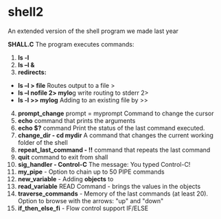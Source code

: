 # shell2
An extended version of the shell program we made last year

**SHALL.C**
The program executes commands:
1. **ls -l**
2. **ls –l &**
3.  **redirects:** 
* **ls –l > file** Routes output to a file >
* **ls –l nofile 2> mylo**g write routing to stderr 2>
* **ls -l >> mylog** Adding to an existing file by >> 
4. **prompt_change** prompt = myprompt Command to change the cursor
5. **echo** command that prints the arguments
6. **echo $?** command Print the status of the last command executed.
7. **change_dir - cd mydir** A command that changes the current working folder of the shell
8. **repeat_last_command - !!** command that repeats the last command
9.  **quit** command to exit from shall
10. **sig_handler - Control-C** The message: You typed Control-C!
11. **my_pipe** - Option to chain up to 50 PIPE commands
12. **new_variable** - Adding **objects** to
13. **read_variable** READ Command - brings the values in the objects
14. **traverse_commands** -  Memory of the last commands (at least 20). Option to browse with the arrows: "up" and "down"
15. **if_then_else_fi** - Flow control support IF/ELSE


